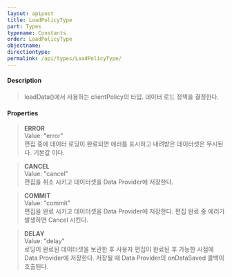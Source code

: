```yaml
---
layout: apipost
title: LoadPolicyType
part: Types
typename: Constants
order: LoadPolicyType
objectname: 
directiontype: 
permalink: /api/types/LoadPolicyType/
---
```



#### Description

> loadData()에서 사용하는 clientPolicy의 타입. 데이터 로드 정책을 결정한다.

#### Properties

> **ERROR**  
> Value: "error"  
> 편집 중에 데이터 로딩이 완료되면 에러를 표시하고 내려받은 데이터셋은 무시된다. 기본값 이다.

> **CANCEL**  
> Value: "cancel"  
> 편집을 취소 시키고 데이터셋을 Data Provider에 저장한다.  

> **COMMIT**  
> Value: "commit"  
> 편집을 완료 시키고 데이터셋을 Data Provider에 저장한다. 편집 완료 중 에러가 발생하면 Cancel 시킨다.

> **DELAY**  
> Value: "delay"  
> 로딩이 완료된 데이터셋을 보관한 후 사용자 편집이 완료된 후 가능한 시점에 Data Provider에 저장한다. 저장될 때 Data Provider의 onDataSaved 콜백이 호출된다.


